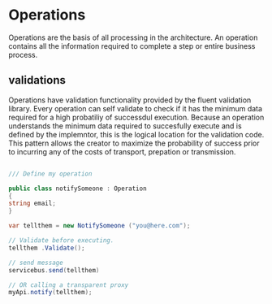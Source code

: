 ﻿# Operations
Operations are the basis of all processing in the architecture. An operation contains all the information required to complete a step or entire business process.
## validations
Operations have validation functionality provided by the fluent validation library. Every operation can self validate to check if it has the minimum data required for a high probatiliy of successdul execution. Because an operation understands the minimum data required to succesfully execute and is defined by the implemntor, this is the logical location for the validation code. This pattern allows the creator to maximize the probability of success prior to incurring any of the costs of transport, prepation or transmission.


```csharp

/// Define my operation

public class notifySomeone : Operation
{
string email;
}

var tellthem = new NotifySomeone ("you@here.com");

// Validate before executing.
tellthem .Validate();

// send message
servicebus.send(tellthem)

// OR calling a transparent proxy
myApi.notify(tellthem);

 ```

